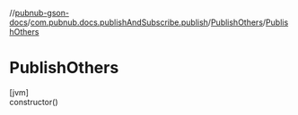 //[pubnub-gson-docs](../../../index.md)/[com.pubnub.docs.publishAndSubscribe.publish](../index.md)/[PublishOthers](index.md)/[PublishOthers](-publish-others.md)

# PublishOthers

[jvm]\
constructor()
